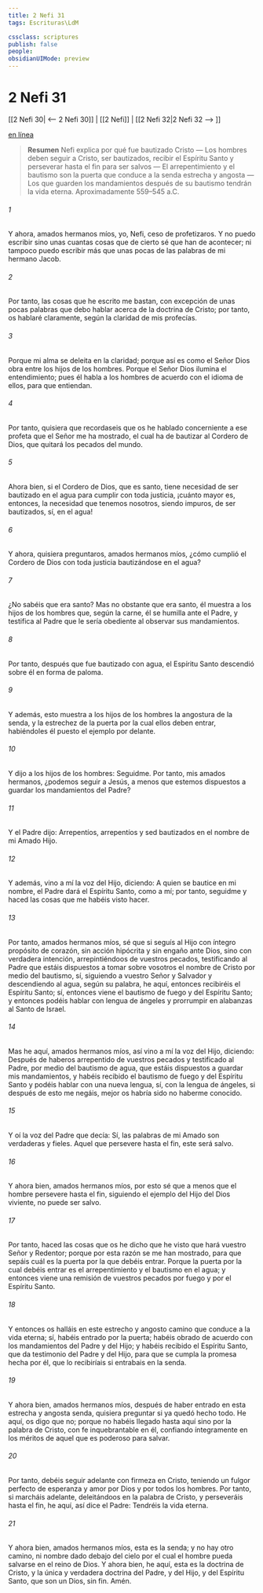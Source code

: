 ```yaml
---
title: 2 Nefi 31
tags: Escrituras\LdM

cssclass: scriptures
publish: false
people:
obsidianUIMode: preview
---
```


# 2 Nefi 31
[[2 Nefi 30| <-- 2 Nefi 30]] | [[2 Nefi]] | [[2 Nefi 32|2 Nefi 32 --> ]]

[en línea](https://churchofjesuschrist.org/study/scriptures/bofm/2-ne/31?lang=spa)

> __Resumen__
Nefi explica por qué fue bautizado Cristo — Los hombres deben seguir a Cristo, ser bautizados, recibir el Espíritu Santo y perseverar hasta el fin para ser salvos — El arrepentimiento y el bautismo son la puerta que conduce a la senda estrecha y angosta — Los que guarden los mandamientos después de su bautismo tendrán la vida eterna. Aproximadamente 559–545 a.C.

###### 1 
Y ahora, amados hermanos míos, yo, Nefi, ceso de profetizaros. Y no puedo escribir sino unas cuantas cosas que de cierto sé que han de acontecer; ni tampoco puedo escribir más que unas pocas de las palabras de mi hermano Jacob.

###### 2 
Por tanto, las cosas que he escrito me bastan, con excepción de unas pocas palabras que debo hablar acerca de la doctrina de Cristo; por tanto, os hablaré claramente, según la claridad de mis profecías.

###### 3 
Porque mi alma se deleita en la claridad; porque así es como el Señor Dios obra entre los hijos de los hombres. Porque el Señor Dios ilumina el entendimiento; pues él habla a los hombres de acuerdo con el idioma de ellos, para que entiendan.

###### 4 
Por tanto, quisiera que recordaseis que os he hablado concerniente a ese profeta que el Señor me ha mostrado, el cual ha de bautizar al Cordero de Dios, que quitará los pecados del mundo.

###### 5 
Ahora bien, si el Cordero de Dios, que es santo, tiene necesidad de ser bautizado en el agua para cumplir con toda justicia, ¡cuánto mayor es, entonces, la necesidad que tenemos nosotros, siendo impuros, de ser bautizados, sí, en el agua!

###### 6 
Y ahora, quisiera preguntaros, amados hermanos míos, ¿cómo cumplió el Cordero de Dios con toda justicia bautizándose en el agua?

###### 7 
¿No sabéis que era santo? Mas no obstante que era santo, él muestra a los hijos de los hombres que, según la carne, él se humilla ante el Padre, y testifica al Padre que le sería obediente al observar sus mandamientos.

###### 8 
Por tanto, después que fue bautizado con agua, el Espíritu Santo descendió sobre él en forma de paloma.

###### 9 
Y además, esto muestra a los hijos de los hombres la angostura de la senda, y la estrechez de la puerta por la cual ellos deben entrar, habiéndoles él puesto el ejemplo por delante.

###### 10 
Y dijo a los hijos de los hombres: Seguidme. Por tanto, mis amados hermanos, ¿podemos seguir a Jesús, a menos que estemos dispuestos a guardar los mandamientos del Padre?

###### 11 
Y el Padre dijo: Arrepentíos, arrepentíos y sed bautizados en el nombre de mi Amado Hijo.

###### 12 
Y además, vino a mí la voz del Hijo, diciendo: A quien se bautice en mi nombre, el Padre dará el Espíritu Santo, como a mí; por tanto, seguidme y haced las cosas que me habéis visto hacer.

###### 13 
Por tanto, amados hermanos míos, sé que si seguís al Hijo con íntegro propósito de corazón, sin acción hipócrita y sin engaño ante Dios, sino con verdadera intención, arrepintiéndoos de vuestros pecados, testificando al Padre que estáis dispuestos a tomar sobre vosotros el nombre de Cristo por medio del bautismo, sí, siguiendo a vuestro Señor y Salvador y descendiendo al agua, según su palabra, he aquí, entonces recibiréis el Espíritu Santo; sí, entonces viene el bautismo de fuego y del Espíritu Santo; y entonces podéis hablar con lengua de ángeles y prorrumpir en alabanzas al Santo de Israel.

###### 14 
Mas he aquí, amados hermanos míos, así vino a mí la voz del Hijo, diciendo: Después de haberos arrepentido de vuestros pecados y testificado al Padre, por medio del bautismo de agua, que estáis dispuestos a guardar mis mandamientos, y habéis recibido el bautismo de fuego y del Espíritu Santo y podéis hablar con una nueva lengua, sí, con la lengua de ángeles, si después de esto me negáis, mejor os habría sido no haberme conocido.

###### 15 
Y oí la voz del Padre que decía: Sí, las palabras de mi Amado son verdaderas y fieles. Aquel que persevere hasta el fin, este será salvo.

###### 16 
Y ahora bien, amados hermanos míos, por esto sé que a menos que el hombre persevere hasta el fin, siguiendo el ejemplo del Hijo del Dios viviente, no puede ser salvo.

###### 17 
Por tanto, haced las cosas que os he dicho que he visto que hará vuestro Señor y Redentor; porque por esta razón se me han mostrado, para que sepáis cuál es la puerta por la que debéis entrar. Porque la puerta por la cual debéis entrar es el arrepentimiento y el bautismo en el agua; y entonces viene una remisión de vuestros pecados por fuego y por el Espíritu Santo.

###### 18 
Y entonces os halláis en este estrecho y angosto camino que conduce a la vida eterna; sí, habéis entrado por la puerta; habéis obrado de acuerdo con los mandamientos del Padre y del Hijo; y habéis recibido el Espíritu Santo, que da testimonio del Padre y del Hijo, para que se cumpla la promesa hecha por él, que lo recibiríais si entrabais en la senda.

###### 19 
Y ahora bien, amados hermanos míos, después de haber entrado en esta estrecha y angosta senda, quisiera preguntar si ya quedó hecho todo. He aquí, os digo que no; porque no habéis llegado hasta aquí sino por la palabra de Cristo, con fe inquebrantable en él, confiando íntegramente en los méritos de aquel que es poderoso para salvar.

###### 20 
Por tanto, debéis seguir adelante con firmeza en Cristo, teniendo un fulgor perfecto de esperanza y amor por Dios y por todos los hombres. Por tanto, si marcháis adelante, deleitándoos en la palabra de Cristo, y perseveráis hasta el fin, he aquí, así dice el Padre: Tendréis la vida eterna.

###### 21 
Y ahora bien, amados hermanos míos, esta es la senda; y no hay otro camino, ni nombre dado debajo del cielo por el cual el hombre pueda salvarse en el reino de Dios. Y ahora bien, he aquí, esta es la doctrina de Cristo, y la única y verdadera doctrina del Padre, y del Hijo, y del Espíritu Santo, que son un Dios, sin fin. Amén.

